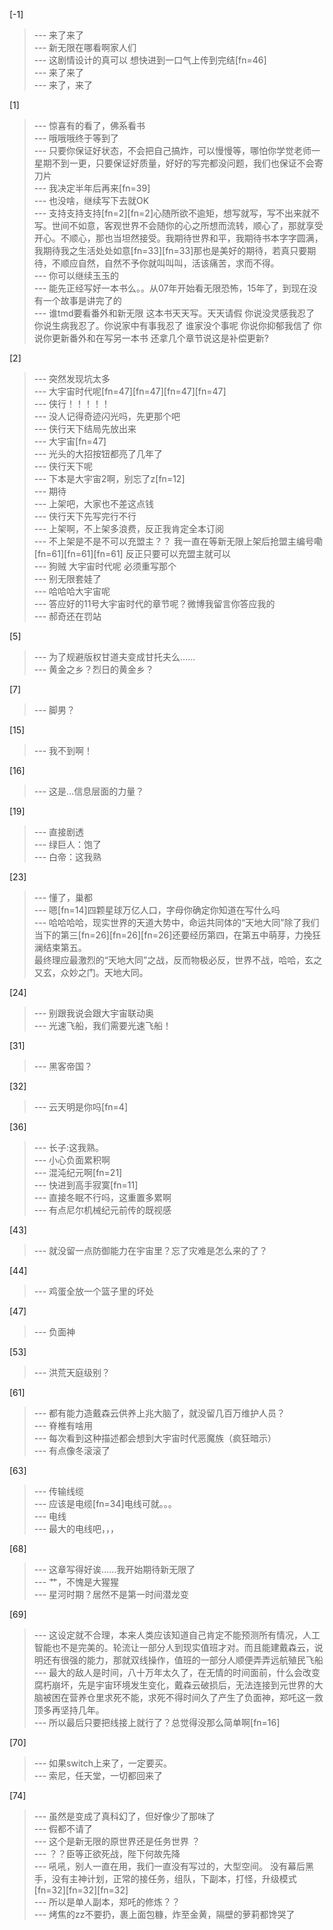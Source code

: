 
[-1] 
>--- 来了来了<br>
>--- 新无限在哪看啊家人们<br>
>--- 这剧情设计的真可以 想快进到一口气上传到完结[fn=46]<br>
>--- 来了来了<br>
>--- 来了，来了<br>

[1] 
>--- 惊喜有的看了，佛系看书<br>
>--- 哦哦哦终于等到了<br>
>--- 只要你保证好状态，不会把自己搞炸，可以慢慢等，哪怕你学觉老师一星期不到一更，只要保证好质量，好好的写完都没问题，我们也保证不会寄刀片<br>
>--- 我决定半年后再来[fn=39]<br>
>--- 也没啥，继续写下去就OK<br>
>--- 支持支持支持[fn=2][fn=2]心随所欲不逾矩，想写就写，写不出来就不写。世间不如意，客观世界不会随你的心之所想而流转，顺心了，那就享受开心。不顺心，那也当坦然接受。我期待世界和平，我期待书本字字圆满，我期待我之生活处处如意[fn=33][fn=33]那也是美好的期待，若真只要期待，不顺应自然，自然不予你就叫叫叫，活该痛苦，求而不得。<br>
>--- 你可以继续玉玉的<br>
>--- 能先正经写好一本书么。。从07年开始看无限恐怖，15年了，到现在没有一个故事是讲完了的<br>
>--- 谁tmd要看番外和新无限 这本书天天写。天天请假 你说没灵感我忍了 你说生病我忍了。你说家中有事我忍了 谁家没个事呢 你说你抑郁我信了 你说你更新番外和在写另一本书 还拿几个章节说这是补偿更新?<br>

[2] 
>--- 突然发现坑太多<br>
>--- 大宇宙时代呢[fn=47][fn=47][fn=47][fn=47]<br>
>--- 侠行！！！！！<br>
>--- 没人记得奇迹闪光吗，先更那个吧<br>
>--- 侠行天下结局先放出来<br>
>--- 大宇宙[fn=47]<br>
>--- 光头的大招按钮都亮了几年了<br>
>--- 侠行天下呢<br>
>--- 下本是大宇宙2啊，别忘了z[fn=12]<br>
>--- 期待<br>
>--- 上架吧，大家也不差这点钱<br>
>--- 侠行天下先写完行不行<br>
>--- 上架啊，不上架多浪费，反正我肯定全本订阅<br>
>--- 不上架是不是不可以充盟主？？ 我一直在等新无限上架后抢盟主编号嘞[fn=61][fn=61][fn=61] 反正只要可以充盟主就可以<br>
>--- 狗贼 大宇宙时代呢 必须重写那个<br>
>--- 别无限套娃了<br>
>--- 哈哈哈大宇宙呢<br>
>--- 答应好的11号大宇宙时代的章节呢？微博我留言你答应我的<br>
>--- 郝奇还在罚站<br>

[5] 
>--- 为了规避版权甘道夫变成甘托夫么……<br>
>--- 黄金之乡？烈日的黄金乡？<br>

[7] 
>--- 脚男？<br>

[15] 
>--- 我不到啊！<br>

[16] 
>--- 这是…信息层面的力量？<br>

[19] 
>--- 直接剧透<br>
>--- 绿巨人：饱了<br>
>--- 白帝：这我熟<br>

[23] 
>--- 懂了，巢都<br>
>--- 嗯[fn=14]四颗星球万亿人口，字母你确定你知道在写什么吗<br>
>--- 哈哈哈哈，现实世界的天道大势中，命运共同体的“天地大同”除了我们当下的第三[fn=26][fn=26][fn=26]还要经历第四，在第五中萌芽，力挽狂澜结束第五。    
    最终理应最激烈的“天地大同”之战，反而物极必反，世界不战，哈哈，玄之又玄，众妙之门。天地大同。<br>

[24] 
>--- 别跟我说会跟大宇宙联动奥<br>
>--- 光速飞船，我们需要光速飞船！<br>

[31] 
>--- 黑客帝国？<br>

[32] 
>--- 云天明是你吗[fn=4]<br>

[36] 
>--- 长子:这我熟。<br>
>--- 小心负面累积啊<br>
>--- 混沌纪元啊[fn=21]<br>
>--- 快进到高手寂寞[fn=11]<br>
>--- 直接冬眠不行吗，这重置多累啊<br>
>--- 有点尼尔机械纪元前传的既视感<br>

[43] 
>--- 就没留一点防御能力在宇宙里？忘了灾难是怎么来的了？<br>

[44] 
>--- 鸡蛋全放一个篮子里的坏处<br>

[47] 
>--- 负面神<br>

[53] 
>--- 洪荒天庭级别？<br>

[61] 
>--- 都有能力造戴森云供养上兆大脑了，就没留几百万维护人员？<br>
>--- 脊椎有啥用<br>
>--- 每次看到这种描述都会想到大宇宙时代恶魔族（疯狂暗示）<br>
>--- 有点像冬滚滚了<br>

[63] 
>--- 传输线缆<br>
>--- 应该是电缆[fn=34]电线可就。。。<br>
>--- 电线<br>
>--- 最大的电线吧，，，<br>

[68] 
>--- 这章写得好诶……我开始期待新无限了<br>
>--- 艹，不愧是大猩猩<br>
>--- 星河时期？居然不是第一时间潜龙变<br>

[69] 
>--- 这设定就不合理，本来人类应该知道自己肯定不能预测所有情况，人工智能也不是完美的。轮流让一部分人到现实值班才对。而且能建戴森云，说明还有很强的能力，那就双线操作，值班的一部分人顺便弄弄远航殖民飞船<br>
>--- 最大的敌人是时间，八十万年太久了，在无情的时间面前，什么会改变腐朽崩坏，先是宇宙环境发生变化，戴森云破损后，无法连接到元世界的大脑被困在营养仓里求死不能，求死不得时间久了产生了负面神，郑吒这一救顶多再坚持几年。<br>
>--- 所以最后只要把线接上就行了？总觉得没那么简单啊[fn=16]<br>

[70] 
>--- 如果switch上来了，一定要买。<br>
>--- 索尼，任天堂，一切都回来了<br>

[74] 
>--- 虽然是变成了真科幻了，但好像少了那味了<br>
>--- 假都不请了<br>
>--- 这个是新无限的原世界还是任务世界 ？<br>
>--- ？？臣等正欲死战，陛下何故先降<br>
>--- 吼吼，别人一直在用，我们一直没有写过的，大型空间。  没有幕后黑手，没有主神计划，正常的接任务，组队，下副本，打怪，升级模式[fn=32][fn=32][fn=32]<br>
>--- 所以是单人副本，郑吒的修炼？？<br>
>--- 烤焦的zz不要扔，裹上面包糠，炸至金黄，隔壁的萝莉都馋哭了<br>
